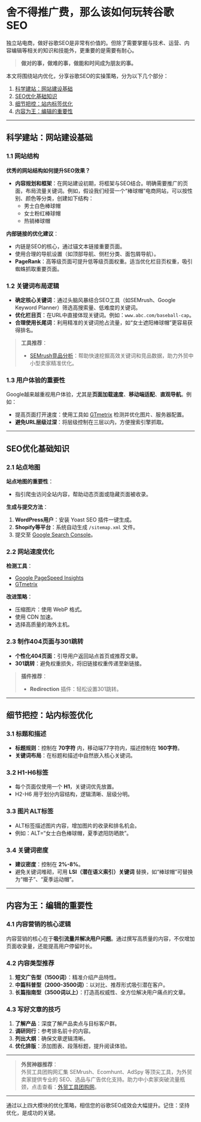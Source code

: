 # 舍不得推广费，那么该如何玩转谷歌SEO

独立站电商，做好谷歌SEO是非常有价值的。但除了需要掌握与技术、运营、内容编辑等相关的知识和技能外，更重要的是需要有耐心。

> **做对的事，做难的事，做能和时间成为朋友的事。**

本文将围绕站内优化，分享谷歌SEO的实操策略，分为以下几个部分：

1. [科学建站：网站建设基础](#科学建站网站建设基础)
2. [SEO优化基础知识](#seo优化基础知识)
3. [细节把控：站内标签优化](#细节把控站内标签优化)
4. [内容为王：编辑的重要性](#内容为王编辑的重要性)

---

## 科学建站：网站建设基础

### 1.1 网站结构

**优秀的网站结构如何提升SEO效果？**

- **内容规划和框架**：在网站建设初期，将框架与SEO结合。明确需要推广的页面，布局流量关键词。例如，假设我们经营一个“棒球帽”电商网站，可以按性别、颜色等分类，创建如下结构：
  - 男士白色棒球帽
  - 女士粉红棒球帽
  - 热销棒球帽

**内部链接的优化建议**：
- 内链是SEO的核心，通过锚文本链接重要页面。
- 使用合理的导航设置（如顶部导航、侧栏分类、面包屑导航）。
- **PageRank**：高等级页面可提升低等级页面权重。适当优化栏目页权重，吸引蜘蛛抓取重要页面。

### 1.2 关键词布局逻辑

- **确定核心关键词**：通过头脑风暴结合SEO工具（如SEMrush、Google Keyword Planner）筛选高搜索量、低难度的关键词。
- **优化栏目页**：在URL中直接体现关键词。例如：`www.abc.com/baseball-cap`。
- **合理使用长尾词**：利用精准的关键词抢占流量，如“女士遮阳棒球帽”更容易获得排名。

> **工具推荐**：  
> - [SEMrush竞品分析](https://bit.ly/waimao518)：帮助快速挖掘高效关键词和竞品数据，助力外贸中小型卖家精准优化。

### 1.3 用户体验的重要性

Google越来越重视用户体验，尤其是**页面加载速度**、**移动端适配**、**直观导航**。例如：
- 提高页面打开速度：使用工具如 [GTmetrix](https://gtmetrix.com) 检测并优化图片、服务器配置。
- **避免URL层级过深**：将层级控制在三层以内，方便搜索引擎抓取。

---

## SEO优化基础知识

### 2.1 站点地图

**站点地图的重要性**：
- 指引爬虫访问全站内容，帮助动态页面或隐藏页面被收录。

**生成与提交方法**：
1. **WordPress用户**：安装 Yoast SEO 插件一键生成。
2. **Shopify等平台**：系统自动生成 `/sitemap.xml` 文件。
3. 提交至 [Google Search Console](https://search.google.com/search-console)。

### 2.2 网站速度优化

**检测工具**：
- [Google PageSpeed Insights](https://pagespeed.web.dev)
- [GTmetrix](https://gtmetrix.com)

**改进策略**：
- 压缩图片：使用 WebP 格式。
- 使用 CDN 加速。
- 选择高质量的海外主机。

### 2.3 制作404页面与301跳转

- **个性化404页面**：引导用户返回站点首页或推荐文章。
- **301跳转**：避免权重损失，将旧链接权重传递至新链接。

> **插件推荐**：  
> - **Redirection** 插件：轻松设置301跳转。

---

## 细节把控：站内标签优化

### 3.1 标题和描述

- **标题规则**：控制在 **70字符** 内，移动端77字符内，描述控制在 **160字符**。
- **关键词布局**：在标题和描述中自然嵌入核心关键词。

### 3.2 H1-H6标签

- 每个页面仅使用一个 **H1**，关键词优先放置。
- H2-H6 用于划分内容结构，逻辑清晰、层级分明。

### 3.3 图片ALT标签

- ALT标签描述图片内容，增加图片的收录和排名机会。
- 例如：ALT=“女士白色棒球帽，夏季遮阳防晒款”。

### 3.4 关键词密度

- **建议密度**：控制在 **2%-8%**。
- 避免关键词堆砌，可用 **LSI（潜在语义索引）关键词** 替换，如“棒球帽”可替换为“帽子”、“夏季运动帽”。

---

## 内容为王：编辑的重要性

### 4.1 内容营销的核心逻辑

内容营销的核心在于**吸引流量并解决用户问题**。通过撰写高质量的内容，不仅增加页面收录量，还能提高用户停留时长。

### 4.2 内容类型推荐

1. **短文广告型（1500词）**：精准介绍产品特性。
2. **中篇科普型（2000-3500词）**：以对比、推荐形式吸引潜在客户。
3. **长篇指南型（3500词以上）**：打造高权威性、全方位解决用户痛点的文章。

### 4.3 写好文章的技巧

1. **了解产品**：深度了解产品卖点与目标客户群。
2. **调研同行**：参考排名前十的内容。
3. **列出大纲**：确保文章逻辑清晰。
4. **优化排版**：添加图表、段落标题，提升阅读体验。

---

> **外贸神器推荐**：  
> 外贸工具团购网汇集 SEMrush、Ecomhunt、AdSpy 等顶尖工具，为外贸卖家提供专业的 SEO、选品与广告优化支持。助力中小卖家突破流量瓶颈，点击查看：[外贸工具团购网](https://bit.ly/waimao518)。

---

通过以上四大模块的优化策略，相信您的谷歌SEO成效会大幅提升。记住：坚持优化，是成功的关键。
